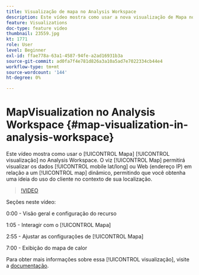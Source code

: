 ```yaml
---
title: Visualização de mapa no Analysis Workspace
description: Este vídeo mostra como usar a nova visualização de Mapa no Analysis Workspace. A visualização do Mapa permitirá que você visualize dados móveis (lat/long) ou da Web (endereço IP) em um mapa dinâmico, permitindo que você obtenha uma ideia do uso do cliente no contexto de sua localização.
feature: Visualizations
doc-type: feature video
thumbnail: 23559.jpg
kt: 1771
role: User
level: Beginner
exl-id: ffae778a-63a1-4587-94fe-a2ad16931b3a
source-git-commit: ad0fa7f4e781d826a3a10a5ad7e7022334cb44e4
workflow-type: tm+mt
source-wordcount: '144'
ht-degree: 0%

---
```


#   MapVisualization no Analysis Workspace {#map-visualization-in-analysis-workspace}

Este vídeo mostra como usar o [!UICONTROL Mapa] [!UICONTROL visualização] no Analysis Workspace. O viz [!UICONTROL Map] permitirá visualizar os dados [!UICONTROL mobile lat/long] ou Web (endereço IP) em relação a um [!UICONTROL map] dinâmico, permitindo que você obtenha uma ideia do uso do cliente no contexto de sua localização.

>[!VIDEO](https://video.tv.adobe.com/v/23559/?quality=12)

Seções neste vídeo:

0:00 - Visão geral e configuração do recurso

1:05 - Interagir com o [!UICONTROL Mapa]

2:55 - Ajustar as configurações de [!UICONTROL Mapa]

7:00 - Exibição do mapa de calor

Para obter mais informações sobre essa [!UICONTROL visualização], visite a [documentação](https://experienceleague.adobe.com/docs/analytics/analyze/analysis-workspace/visualizations/map-visualization.html?lang=en).
